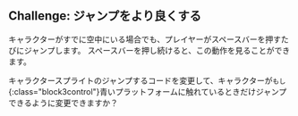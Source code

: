 ## Challenge: ジャンプをより良くする

キャラクターがすでに空中にいる場合でも、プレイヤーが<kbd>スペース</kbd>バーを押すたびにジャンプします。 <kbd>スペース</kbd>バーを押し続けると、この動作を見ることができます。

キャラクタースプライトのジャンプするコードを変更して、キャラクターが`もし` {:class="block3control"}青いプラットフォームに触れているときだけジャンプできるように変更できますか？